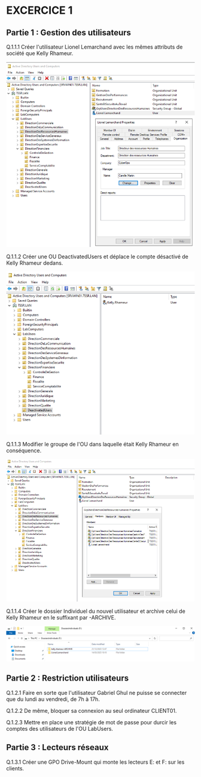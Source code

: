 # EXCERCICE 1

## Partie 1 : Gestion des utilisateurs

Q.1.1.1 Créer l'utilisateur Lionel Lemarchand avec les mêmes attributs de société que Kelly Rhameur.

![Checkpoint3](https://github.com/Hebus79/Checkpoint3/blob/main/images/comptelionel.png)

Q.1.1.2 Créer une OU DeactivatedUsers et déplace le compte désactivé de Kelly Rhameur dedans.

![Checkpoint3](https://github.com/Hebus79/Checkpoint3/blob/main/images/deactivateduser.png)

Q.1.1.3 Modifier le groupe de l'OU dans laquelle était Kelly Rhameur en conséquence.

![Checkpoint3](https://github.com/Hebus79/Checkpoint3/blob/main/images/groupelionel.png)

Q.1.1.4 Créer le dossier Individuel du nouvel utilisateur et archive celui de Kelly Rhameur en le suffixant par -ARCHIVE.

![Checkpoint3](https://github.com/Hebus79/Checkpoint3/blob/main/images/dossiersindiv.png)



## Partie 2 : Restriction utilisateurs

Q.1.2.1 Faire en sorte que l'utilisateur Gabriel Ghul ne puisse se connecter que du lundi au vendredi, de 7h à 17h.

Q.1.2.2 De même, bloquer sa connexion au seul ordinateur CLIENT01.

Q.1.2.3 Mettre en place une stratégie de mot de passe pour durcir les comptes des utilisateurs de l'OU LabUsers.


## Partie 3 : Lecteurs réseaux

Q.1.3.1 Créer une GPO Drive-Mount qui monte les lecteurs E: et F: sur les clients.
